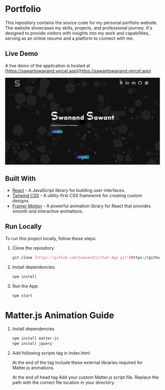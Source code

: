 # Portfolio
This repository contains the source code for my personal portfolio website. The website showcases my skills, projects, and professional journey. It's designed to provide visitors with insights into my work and capabilities, serving as an online resume and a platform to connect with me.

## Live Demo
A live demo of the application is hosted at [https://sawantswanand.vercel.app](https://sawantswanand.vercel.app)

![Alt text](src/assets/portfolio.png)
## Built With
- [React](https://reactjs.org/) - A JavaScript library for building user interfaces.
- [Tailwind CSS](https://tailwindcss.com/) - A utility-first CSS framework for creating custom designs.
- [Framer Motion](https://www.framer.com/motion/) - A powerful animation library for React that provides smooth and interactive animations.

## Run Locally
To run this project locally, follow these steps:

1. Clone the repository:
   ```bash
   git clone [https://github.com/Swanand12/Chat-App.git](https://github.com/Swanand12/Portfolio.git)

2. Install dependencies:
   ```bash
   npm install

3. Run the App:
   ```bash
   npm start

# Matter.js Animation Guide

1. Install dependencies
   ```bash
   npm install matter-js
   npm install jquery

2. Add following scripts tag in index.html
   
   At the end of the <body> tag
   Include these external libraries required for Matter.js animations.
   
   <script
      src="https://code.jquery.com/jquery-3.6.0.js"
      integrity="sha256-H+K7U5CnXl1h5ywQfKtSj8PCmoN9aaq30gDh27Xc0jk="
      crossorigin="anonymous"
    ></script>
    <script src="https://cdnjs.cloudflare.com/ajax/libs/matter-js/0.12.0/matter.min.js"></script>
    <script src="https://cdn/jsdelivr.net/npm/matter-wrap@0.2.0/build/matter-wrap.min.js"></script>
    <script src="https://cdn.jsdelivr.net/npm/matter-attractors@0.1.6/build/matter-attractors.min.js"></script>

   At the end of head tag
   Add your custom Matter.js script file. Replace the path with the correct file location in your directory.
   
   <script src="/src/particles/matter.js" defer></script>
   
